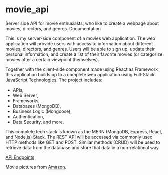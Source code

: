 # movie_api
 Server side API for movie enthusiasts, who like to create a webpage about movies, directors, and genres.
 Documentation

This is my server-side component of a movies web application. The web application will provide users with access to information about different movies, directors, and genres. Users will be able to sign up, update their personal information, and create a list of their favorite movies (or categorize movies after a certain viewpoint themselves).

Together with the client-side component made using React as Framework this application builds up to a complete web application using Full-Stack JavaScript Technologies. The project includes:
- APIs,
- Web Server,
- Frameworks,
- Databases (MongoDB),
- Business Logic (Mongoose),
- Authentication,
- Data Security, and more.

This complete tech stack is known as the MERN (MongoDB, Express, React, and Node.js) Stack. The REST API will be accessed via commonly used HTTP methods like GET and POST. Similar methods (CRUD) will be used to retrieve data from the database and store that data in a non-relational way. 

[API Endpoints](public/assets/movie-api-endpoints.PNG)

Movie pictures from [Amazon](https://m.media-amazon.com/images).


